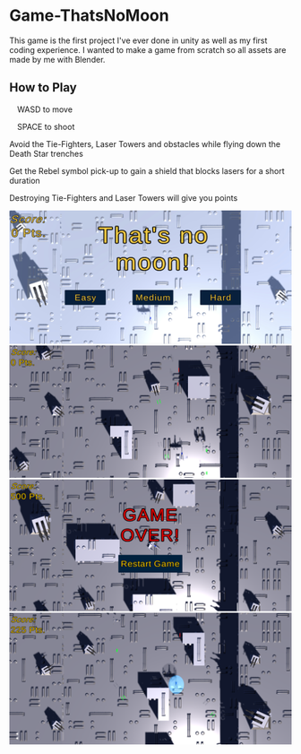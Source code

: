 # Game-ThatsNoMoon
<p>This game is the first project I've ever done in unity as well as my first coding experience. I wanted to make a game from scratch so all assets are made by me with Blender.</p>

<h2>How to Play</h2>
<p>&emsp;WASD to move</p>
<p>&emsp;SPACE to shoot</p>

<p>Avoid the Tie-Fighters, Laser Towers and obstacles while flying down the Death Star trenches</p>
<p>Get the Rebel symbol pick-up to gain a shield that blocks lasers for a short duration</p>
<p>Destroying Tie-Fighters and Laser Towers will give you points</p>

<div>
  <img src="https://github.com/Danielmdc94/Game-ThatsNoMoon/blob/main/Assets/ThatsNoMoon-Menu.jpg"/>
  
  <img src="https://github.com/Danielmdc94/Game-ThatsNoMoon/blob/main/Assets/ThatsNoMoon-Gameplay.png"/>
  
  <img src="https://github.com/Danielmdc94/Game-ThatsNoMoon/blob/main/Assets/ThatsNoMoon-GameOver.png"/>
  
  <img src="https://github.com/Danielmdc94/Game-ThatsNoMoon/blob/main/Assets/ThatsNoMoon-Shield.png"/>
</div>
